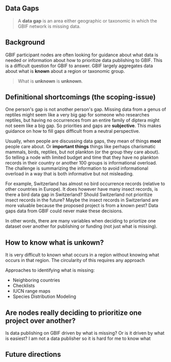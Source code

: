 ## Data Gaps

> A **data gap** is an area either geographic or taxonomic in which the GBIF network is missing data. 

## Background 

GBIF participant nodes are often looking for guidance about what data is needed or information about how to prioritize data publishing to GBIF. This is a difficult question for GBIF to answer. GBIF largely aggregates data about what is **known** about a region or taxonomic group. 

> What is **unknown** is **unknown**.  

## Definitional shortcomings (the **scoping-issue**)

One person's gap is not another person's gap. Missing data from a genus of reptiles might seem like a very big gap for someone who researches reptiles, but having no occurrences from an entire family of diptera might not seem like a big gap. So priorities and gaps are **subjective**. This makes guidance on how to fill gaps difficult from a neutral perspective. 

Usually, when people are discussing data gaps, they mean of things **most** people care about. Or **important things** things like perhaps charismatic mammals, birds, reptiles, but not plankton (or the group they care about). So telling a node with limited budget and time that they have no plankton records in their country or another 100 groups is informational overload. The challenge is summarizing the information to avoid informational overload in a way that is both informative but not misleading. 

For example, Switzerland has almost no bird occurrence records (relative to other countries in Europe). It does however have many insect records, is there a bird data gap in Switzerland? Should Switzerland not prioritize insect records in the future? Maybe the insect records in Switzerland are more valuable because the proposed project is from a known pest? Data gaps data from GBIF could never make these decisions. 

In other words, there are many variables when deciding to priortize one dataset over another for publishing or funding (not just what is missing). 

## How to know what is unkown? 

It is very difficult to known what occurs in a region without knowing what occurs in that region. The circularity of this requires any approach 

Approaches to identifying what is missing:

* Neighboring countries
* Checklists 
* IUCN range maps 
* Species Distribution Modeling 

## Are nodes really deciding to prioritize one project over another? 

Is data publishing on GBIF driven by what is missing? Or is it driven by what is easiest? I am not a data publisher so it is hard for me to know what 

## Future directions 






